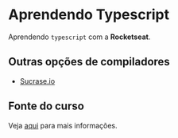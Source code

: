 # Aprendendo Typescript
Aprendendo `typescript` com a **Rocketseat**.

## Outras opções de compiladores
 - [Sucrase.io](https://sucrase.io/)

## Fonte do curso
Veja [aqui](https://www.youtube.com/watch?v=0mYq5LrQN1s) para mais informações.